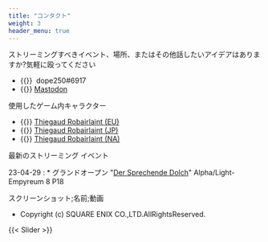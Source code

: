 ```yaml
---
title: "コンタクト"
weight: 3
header_menu: true
---
```


ストリーミングすべきイベント、場所、またはその他話したいアイデアはありますか?気軽に殴ってください

* {{<icon class="fa fa-discord-alt">}}&nbsp; dope250#6917
* {{<icon class="fa fa-mastodon">}}&nbsp;[Mastodon](https://ffxiv-mastodon.com/@dope250)

使用したゲーム内キャラクター

* {{<icon class="fa fa-address-card">}}&nbsp;[Thiegaud Robairlaint (EU)](https://eu.finalfantasyxiv.com/lodestone/character/47255426/)
* {{<icon class="fa fa-address-card">}}&nbsp;[Thiegaud Robairlaint (JP)](https://jp.finalfantasyxiv.com/lodestone/character/48022331/)
* {{<icon class="fa fa-address-card">}}&nbsp;[Thiegaud Robairlaint (NA)](https://na.finalfantasyxiv.com/lodestone/character/48144249/)

最新のストリーミング イベント

23-04-29
: * グランドオープン "[Der Sprechende Dolch](https://dersprechendedolch.carrd.co/)" Alpha/Light-Empyreum 8 P18

スクリーンショット;名前;動画

* Copyright (c) SQUARE ENIX CO.,LTD.AllRightsReserved. 

{{< Slider >}}